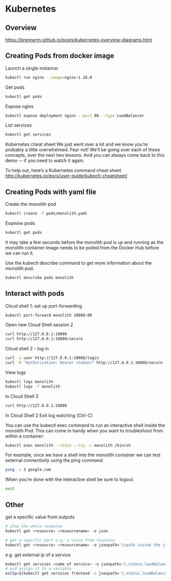 # Kubernetes

## Overview
https://brennerm.github.io/posts/kubernetes-overview-diagrams.html

## Creating Pods from docker image
Launch a single instance:
```bash
kubectl run nginx --image=nginx:1.10.0
```

Get pods
```bash
kubectl get pods
```
Expose nginx
```bash
kubectl expose deployment nginx --port 80 --type LoadBalancer
```

List services
```bash
kubectl get services
```

Kubernetes cheat sheet
We just went over a lot and we know you’re probably a little overwhelmed. Fear not! We’ll be going over each of these concepts, over the next two lessons. And you can always come back to this demo -- if you need to watch it again.

To help out, here’s a Kubernetes command cheat sheet. http://kubernetes.io/docs/user-guide/kubectl-cheatsheet/

## Creating Pods with yaml file

Create the monolith pod
```bash
kubectl create -f pods/monolith.yaml
```
Examine pods
```bash
kubectl get pods
```
It may take a few seconds before the monolith pod is up and running as the monolith container image needs to be pulled from the Docker Hub before we can run it.

Use the kubectl describe command to get more information about the monolith pod.
```bash
kubectl describe pods monolith
```

## Interact with pods

Cloud shell 1: set up port-forwarding
```bash
kubectl port-forward monolith 10080:80
```
Open new Cloud Shell session 2
```bash
curl http://127.0.0.1:10080
curl http://127.0.0.1:10080/secure
```

Cloud shell 2 - log in
```bash
curl -u user http://127.0.0.1:10080/login
curl -H "Authorization: Bearer <token>" http://127.0.0.1:10080/secure
```

View logs
```bash
kubectl logs monolith
kubectl logs -f monolith
```
In Cloud Shell 3

```bash
curl http://127.0.0.1:10080
```
In Cloud Shell 2
Exit log watching (Ctrl-C)

You can use the kubectl exec command to run an interactive shell inside the monolith Pod. This can come in handy when you want to troubleshoot from within a container:
```bash
kubectl exec monolith --stdin --tty -c monolith /bin/sh
```
For example, once we have a shell into the monolith container we can test external connectivity using the ping command.
```bash
ping -c 3 google.com
```
When you’re done with the interactive shell be sure to logout.
```bash
exit
```

## Other

get a specific value from outputs
```bash
# show the whole response
kubectl get <resource> <resourcename> -o json

# get a specific part e.g. a value from response
kubectl get <resource> <resourcename> -o jsonpath='{<path inside the json starting with a .>}'
```

e.g. get external ip of a service
```bash
kubectl get services <name of service> -o jsonpath='{.status.loadBalancer.ingress[0].ip}'
# and assign it to a variable
extIp=$(kubectl get services frontend -o jsonpath='{.status.loadBalancer.ingress[0].ip}')
```
